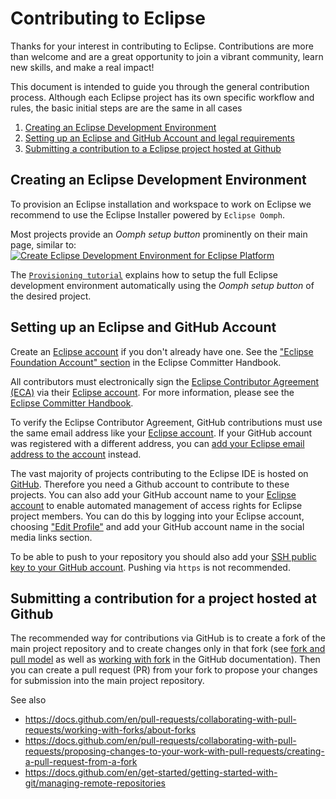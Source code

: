 # Contributing to Eclipse

Thanks for your interest in contributing to Eclipse.
Contributions are more than welcome and are a great opportunity to join a vibrant community, learn new skills, and make a real impact!

This document is intended to guide you through the general contribution process.
Although each Eclipse project has its own specific workflow and rules, the basic initial steps are are the same in all cases

1. [Creating an Eclipse Development Environment](#creating-an-eclipse-development-environment)
2. [Setting up an Eclipse and GitHub Account and legal requirements](#setting-up-an-eclipse-and-github-account)
3. [Submitting a contribution to a Eclipse project hosted at Github](#submitting-a-contribution-for-a-project-hosted-at-github)

## Creating an Eclipse Development Environment

To provision an Eclipse installation and workspace to work on Eclipse we recommend to use the Eclipse Installer powered by `Eclipse Oomph`.

Most projects provide an _Oomph setup button_ prominently on their main page, similar to:
[![Create Eclipse Development Environment for Eclipse Platform](https://download.eclipse.org/oomph/www/setups/svg/Eclipse_Platform.svg)](
https://www.eclipse.org/setups/installer/?url=https://raw.githubusercontent.com/eclipse-platform/eclipse.platform/master/releng/org.eclipse.platform.setup/PlatformConfiguration.setup&show=true
"Click to open Eclipse-Installer Auto Launch or drag into your running installer")

The [`Provisioning tutorial`](https://wiki.eclipse.org/Eclipse_Platform_SDK_Provisioning) explains how to setup the full Eclipse development environment automatically using the _Oomph setup button_ of the desired project.

## Setting up an Eclipse and GitHub Account

Create an [Eclipse account](https://accounts.eclipse.org/) if you don't already have one. 
See the ["Eclipse Foundation Account" section](https://www.eclipse.org/projects/handbook/#contributing-account) in the Eclipse Committer Handbook.

All contributors must electronically sign the [Eclipse Contributor Agreement (ECA)](https://www.eclipse.org/legal/ECA.php)
via their [Eclipse account](https://accounts.eclipse.org/).
For more information, please see the [Eclipse Committer Handbook](https://www.eclipse.org/projects/handbook/#contributing).

To verify the Eclipse Contributor Agreement, GitHub contributions must use the 
same email address like your [Eclipse account](https://accounts.eclipse.org/).
If your GitHub account was registered with a different address, you can [add your Eclipse
email address to the account](https://github.com/settings/emails) instead.

The vast majority of projects contributing to the Eclipse IDE is hosted on [GitHub](https://github.com/).
Therefore you need a Github account to contribute to these projects.
You can also add your GitHub account name to your [Eclipse account](https://accounts.eclipse.org/) to enable automated management of access rights for Eclipse project members. 
You can do this by logging into your Eclipse account, choosing ["Edit Profile"](https://accounts.eclipse.org/user/edit) and add your GitHub account name in the social media links section.

To be able to push to your repository you should also add your [SSH public key to your GitHub account](https://github.com/settings/keys).
Pushing via `https` is not recommended.

## Submitting a contribution for a project hosted at Github

The recommended way for contributions via GitHub is to create a fork of the main project repository and to create changes only in that fork
(see [fork and pull model](https://docs.github.com/en/pull-requests/collaborating-with-pull-requests/getting-started/about-collaborative-development-models#fork-and-pull-model)
as well as [working with fork](https://docs.github.com/en/pull-requests/collaborating-with-pull-requests/working-with-forks) in the GitHub documentation).
Then you can create a pull request (PR) from your fork to propose your changes for submission into the main project repository.

See also
- https://docs.github.com/en/pull-requests/collaborating-with-pull-requests/working-with-forks/about-forks
- https://docs.github.com/en/pull-requests/collaborating-with-pull-requests/proposing-changes-to-your-work-with-pull-requests/creating-a-pull-request-from-a-fork
- https://docs.github.com/en/get-started/getting-started-with-git/managing-remote-repositories
